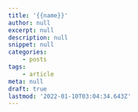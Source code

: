 ```yaml
---
title: '{{name}}'
author: null
excerpt: null
description: null
snippet: null
categories:
    - posts
tags:
    - article
meta: null
draft: true
lastmod: '2022-01-10T03:04:34.643Z'
---
```



